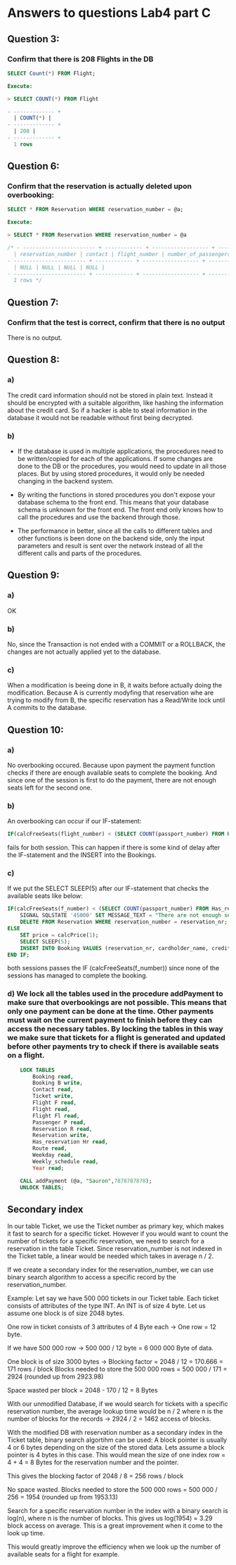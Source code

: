 # Answers to questions Lab4 part C

## Question 3:

### Confirm that there is 208 Flights in the DB

```sql
SELECT Count(*) FROM Flight;

Execute:

> SELECT COUNT(*) FROM Flight

- ------------- +
  | COUNT(*) |
- ------------- +
  | 208 |
- ------------- +
  1 rows
```

## Question 6:

### Confirm that the reservation is actually deleted upon overbooking:

```sql
SELECT * FROM Reservation WHERE reservation_number = @a;

Execute:

> SELECT * FROM Reservation WHERE reservation_number = @a

/* - ----------------------- + ------------ + ------------------ + ------------------------- +
  | reservation_number | contact | flight_number | number_of_passengers |
- ----------------------- + ------------ + ------------------ + ------------------------- +
  | NULL | NULL | NULL | NULL |
- ----------------------- + ------------ + ------------------ + ------------------------- +
  1 rows */

```

## Question 7:

### Confirm that the test is correct, confirm that there is no output

There is no output.

## Question 8:

### a)

The credit card information should not be stored in plain text. Instead it should be encrypted with a suitable algorithm, like hashing the information about the credit card. So if a hacker is able to steal information in the database it would not be readable without first being decrypted.

### b)

- If the database is used in multiple applications, the procedures need to be written/copied for each of the applications. If some changes are done to the DB or the procedures, you would need to update in all those places. But by using stored procedures, it would only be needed changing in the backend system.

- By writing the functions in stored procedures you don't expose your database schema to the front end. This means that your database schema is unknown for the front end. The front end only knows how to call the procedures and use the backend through those.

- The performance in better, since all the calls to different tables and other functions is been done on the backend side, only the input parameters and result is sent over the network instead of all the different calls and parts of the procedures.

## Question 9:

### a)

OK

### b)

No, since the Transaction is not ended with a COMMIT or a ROLLBACK, the changes are not actually applied yet to the database.

### c)

When a modification is beeing done in B, it waits before actually doing the modification. Because A is currently modyfing that reservation whe are trying to modify from B, the specific reservation has a Read/Write lock until A commits to the database.

## Question 10:

### a)

No overbooking occured. Because upon payment the payment function checks if there are enough available seats to complete the booking. And since one of the session is first to do the payment, there are not enough seats left for the second one.

### b)

An overbooking can occur if our IF-statement:

```SQL
IF(calcFreeSeats(flight_number) < (SELECT COUNT(passport_number) FROM Has_reservation AS Hr WHERE Hr.reservation_number = reservation_nr))
```

fails for both session. This can happen if there is some kind of delay after the IF-statement and the INSERT into the Bookings.

### c)

If we put the SELECT SLEEP(5) after our IF-statement that checks the available seats like below:

```SQL
IF(calcFreeSeats(f_number) < (SELECT COUNT(passport_number) FROM Has_reservation AS Hr WHERE Hr.reservation_number = reservation_nr))THEN
	SIGNAL SQLSTATE '45000' SET MESSAGE_TEXT = "There are not enough seats available on the flight anymore, deleting reservation";
	DELETE FROM Reservation WHERE reservation_number = reservation_nr;
ELSE
	SET price = calcPrice(1);
	SELECT SLEEP(5);
	INSERT INTO Booking VALUES (reservation_nr, cardholder_name, credit_card_number, price);
END IF;
```

both sessions passes the IF (calcFreeSeats(f_number)) since none of the sessions has managed to complete the booking.

### d) We lock all the tables used in the procedure addPayment to make sure that overbookings are not possible. This means that only one payment can be done at the time. Other payments must wait on the current payment to finish before they can access the necessary tables. By locking the tables in this way we make sure that tickets for a flight is generated and updated before other payments try to check if there is available seats on a flight.

```SQL
	LOCK TABLES
		Booking read,
		Booking B write,
		Contact read,
		Ticket write,
		Flight F read,
		Flight read,
		Flight Fl read,
		Passenger P read,
		Reservation R read,
		Reservation write,
		Has_reservation Hr read,
		Route read,
		Weekday read,
		Weekly_schedule read,
		Year read;

	CALL addPayment (@a, "Sauron",7878787878);
	UNLOCK TABLES;

```

## Secondary index

In our table Ticket, we use the Ticket number as primary key, which makes it fast to search for a specific ticket. However if you would want to count the number of tickets for a specific reservation, we need to search for a reservation in the table Ticket. Since reservation_number is not indexed in the Ticket table, a linear would be needed which takes in average n / 2.

If we create a secondary index for the reservation_number, we can use binary search algorithm to access a specific record by the reservation_number.

Example: Let say we have 500 000 tickets in our Ticket table. Each ticket consists of attributes of the type INT. An INT is of size 4 byte. Let us assume one block is of size 2048 bytes.

One row in ticket consists of 3 attributes of 4 Byte each -> One row = 12 byte.

If we have 500 000 row -> 500 000 / 12 byte = 6 000 000 Byte of data.

One block is of size 3000 bytes -> Blocking factor = 2048 / 12 = 170.666 = 171 rows / block
Blocks needed to store the 500 000 rows = 500 000 / 171 = 2924 (rounded up from 2923.98)

Space wasted per block = 2048 - 170 / 12 = 8 Bytes

With our unmodified Database, if we would search for tickets with a specific reservation number, the average lookup time would be n / 2
where n is the number of blocks for the records -> 2924 / 2 = 1462 access of blocks.

With the modified DB with reservation number as a secondary index in the Ticket table, binary search algortihm can be used:
A block pointer is usually 4 or 6 bytes depending on the size of the stored data. Lets assume a block pointer is 4 bytes in this case.
This would mean the size of one index row = 4 + 4 = 8 Bytes for the reservation number and the pointer.

This gives the blocking factor of 2048 / 8 = 256 rows / block

No space wasted.
Blocks needed to store the 500 000 rows = 500 000 / 256 = 1954 (rounded up from 1953.13)

Search for a specific reservation number in the index with a binary search is log(n), where n is the number of blocks.
This gives us log(1954) = 3.29 block access on average. This is a great improvement when it come to the look up time.

This would greatly improve the efficiency when we look up the number of available seats for a flight for example.
